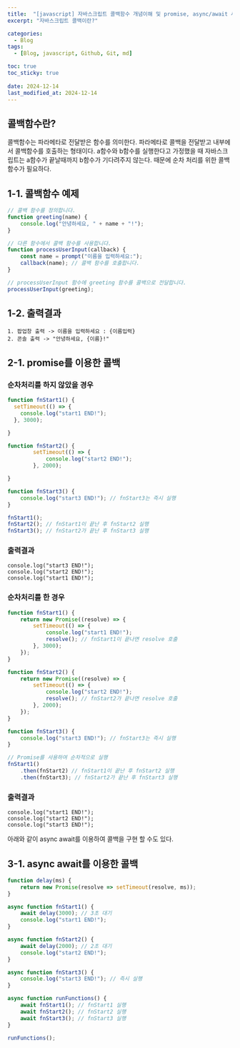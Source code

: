 ```yaml
---
title:  "[javascript] 자바스크립트 콜백함수 개념이해 및 promise, async/await 사용법 정리"
excerpt: "자바스크립트 콜백이란?"

categories:
  - Blog
tags:
  - [Blog, javascript, Github, Git, md]

toc: true
toc_sticky: true
 
date: 2024-12-14
last_modified_at: 2024-12-14
---
```

## 콜백함수란? 
콜백함수는 파라메타로 전달받은 함수를 의미한다.
파라메타로 콜백을 전달받고 내부에서 콜백함수를 호출하는 형태이다.
a함수와 b함수를 실행한다고 가정했을 때 자바스크립트는 a함수가 끝날때까지 b함수가 기다려주지 않는다.
때문에 순차 처리를 위한 콜백함수가 필요하다.

## 1-1. 콜백함수 예제
```javascript
// 콜백 함수를 정의합니다.
function greeting(name) {
    console.log("안녕하세요, " + name + "!");
}

// 다른 함수에서 콜백 함수를 사용합니다.
function processUserInput(callback) {
    const name = prompt("이름을 입력하세요:");
    callback(name); // 콜백 함수를 호출합니다.
}

// processUserInput 함수에 greeting 함수를 콜백으로 전달합니다.
processUserInput(greeting);
```

## 1-2. 출력결과
```console
1. 팝업창 출력 -> 이름을 입력하세요 : {이름입력}
2. 콘솔 출력 -> "안녕하세요, {이름}!"
```

## 2-1. promise를 이용한 콜백
### 순차처리를 하지 않았을 경우
```javascript
function fnStart1() {
  setTimeout(() => {
    console.log("start1 END!");
  }, 3000);

}

function fnStart2() {
        setTimeout(() => {
            console.log("start2 END!");
        }, 2000);

}

function fnStart3() {
    console.log("start3 END!"); // fnStart3는 즉시 실행
}

fnStart1();
fnStart2(); // fnStart1이 끝난 후 fnStart2 실행
fnStart3(); // fnStart2가 끝난 후 fnStart3 실행
```
### 출력결과
```console
console.log("start3 END!");
console.log("start2 END!");
console.log("start1 END!");
```


### 순차처리를 한 경우
```javascript
function fnStart1() {
    return new Promise((resolve) => {
        setTimeout(() => {
            console.log("start1 END!");
            resolve(); // fnStart1이 끝나면 resolve 호출
        }, 3000);
    });
}

function fnStart2() {
    return new Promise((resolve) => {
        setTimeout(() => {
            console.log("start2 END!");
            resolve(); // fnStart2가 끝나면 resolve 호출
        }, 2000);
    });
}

function fnStart3() {
    console.log("start3 END!"); // fnStart3는 즉시 실행
}

// Promise를 사용하여 순차적으로 실행
fnStart1()
    .then(fnStart2) // fnStart1이 끝난 후 fnStart2 실행
    .then(fnStart3); // fnStart2가 끝난 후 fnStart3 실행
```
### 출력결과
```console
console.log("start1 END!");
console.log("start2 END!");
console.log("start3 END!");
```

아래와 같이 async await를 이용하여 콜백을 구현 할 수도 있다.
## 3-1. async await를 이용한 콜백
```javascript
function delay(ms) {
    return new Promise(resolve => setTimeout(resolve, ms));
}

async function fnStart1() {
    await delay(3000); // 3초 대기
    console.log("start1 END!");
}

async function fnStart2() {
    await delay(2000); // 2초 대기
    console.log("start2 END!");
}

async function fnStart3() {
    console.log("start3 END!"); // 즉시 실행
}

async function runFunctions() {
    await fnStart1(); // fnStart1 실행
    await fnStart2(); // fnStart2 실행
    await fnStart3(); // fnStart3 실행
}

runFunctions();
```
